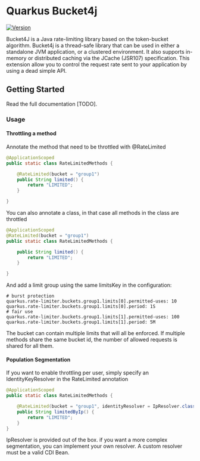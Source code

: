 # Quarkus Bucket4j

[![Version](https://img.shields.io/maven-central/v/io.quarkiverse.bucket4j/quarkus-bucket4j?logo=apache-maven&style=flat-square)](https://search.maven.org/artifact/io.quarkiverse.bucket4j/quarkus-bucket4j)

Bucket4J is a Java rate-limiting library based on the token-bucket algorithm. Bucket4j is a thread-safe library that can be used in either a standalone JVM application, or a clustered environment. It also supports in-memory or distributed caching via the JCache (JSR107) specification.
This extension allow you to control the request rate sent to your application by using a dead simple API.

## Getting Started

Read the full documentation [TODO].

### Usage

#### Throttling a method

Annotate the method that need to be throttled with @RateLimited

``` java
@ApplicationScoped
public static class RateLimitedMethods {

    @RateLimited(bucket = "group1")
    public String limited() {
        return "LIMITED";
    }

}
```

You can also annotate a class, in that case all methods in the class are throttled

``` java
@ApplicationScoped
@RateLimited(bucket = "group1")
public static class RateLimitedMethods {

    public String limited() {
        return "LIMITED";
    }

}
```

And add a limit group using the same limitsKey in the configuration:

``` properties
# burst protection
quarkus.rate-limiter.buckets.group1.limits[0].permitted-uses: 10
quarkus.rate-limiter.buckets.group1.limits[0].period: 1S
# fair use
quarkus.rate-limiter.buckets.group1.limits[1].permitted-uses: 100
quarkus.rate-limiter.buckets.group1.limits[1].period: 5M
```

The bucket can contain multiple limits that will all be enforced.
If multiple methods share the same bucket id, the number of allowed requests is shared for all them.

#### Population Segmentation

If you want to enable throttling per user, simply specify an IdentityKeyResolver in the RateLimited annotation

``` java
@ApplicationScoped
public static class RateLimitedMethods {

    @RateLimited(bucket = "group1", identityResolver = IpResolver.class)
    public String limitedByIp() {
        return "LIMITED";
    }
}
```

IpResolver is provided out of the box. if you want a more complex segmentation, you can implement your own resolver.
A custom resolver must be a valid CDI Bean.